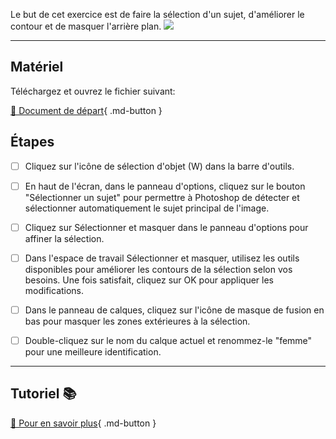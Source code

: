 Le but de cet exercice est de faire la sélection d'un sujet, d'améliorer le contour et de masquer l'arrière plan. 
<img src="images/08_selectionner_sujet_ameliorer_le_contour.png">
***  

## Matériel
Téléchargez et ouvrez le fichier suivant:   

[📁 Document de départ](https://tim-montmorency.com/compendium/582-121%E2%80%93illustration-numerique/exercices_photoshop/images/07_over_busy.psd){ .md-button }   <br>

## Étapes

- [ ] Cliquez sur l'icône de sélection d'objet (W) dans la barre d'outils.
- [ ] En haut de l'écran, dans le panneau d'options, cliquez sur le bouton "Sélectionner un sujet" pour permettre à Photoshop de détecter et sélectionner automatiquement le sujet principal de l'image.
- [ ]  Cliquez sur Sélectionner et masquer dans le panneau d'options pour affiner la sélection.
- [ ]  Dans l'espace de travail Sélectionner et masquer, utilisez les outils disponibles pour améliorer les contours de la sélection selon vos besoins. Une fois satisfait, cliquez sur OK pour appliquer les modifications.
- [ ]   Dans le panneau de calques, cliquez sur l'icône de masque de fusion en bas pour masquer les zones extérieures à la sélection.
- [ ]  Double-cliquez sur le nom du calque actuel et renommez-le "femme" pour une meilleure identification.



***  
## Tutoriel 📚
[📖 Pour en savoir plus](https://cmontmorency365-my.sharepoint.com/:v:/g/personal/flpilote_cmontmorency_qc_ca/EcTPTAucQzVJiqSlfidXeI4B0ykDSHYiE1bFgZZtL2cTXA?nav=eyJyZWZlcnJhbEluZm8iOnsicmVmZXJyYWxBcHAiOiJPbmVEcml2ZUZvckJ1c2luZXNzIiwicmVmZXJyYWxBcHBQbGF0Zm9ybSI6IldlYiIsInJlZmVycmFsTW9kZSI6InZpZXciLCJyZWZlcnJhbFZpZXciOiJNeUZpbGVzTGlua0NvcHkifX0&e=o06Hi0){ .md-button }   <br>

